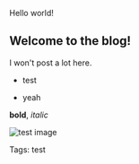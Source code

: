 Hello world!

## Welcome to the blog!

I won't post a lot here.

- test

- yeah

**bold**, *italic*

![test image](https://external-content.duckduckgo.com/iu/?u=https%3A%2F%2Ftse1.mm.bing.net%2Fth%3Fid%3DOIP.SmS44fpqchK2momQoQFMiAHaEk%26pid%3DApi&f=1&ipt=5ac76881f849248b8290ecc3943a39b6644455c611035351cffdc4ae02d66f74&ipo=images)

Tags: test
